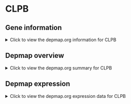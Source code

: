 <h1>CLPB</h1>

<h2>Gene information</h2>
<details>
  <summary>Click to view the depmap.org information for CLPB</summary>
  <iframe src="https://depmap.org/portal/gene/CLPB?tab=about" style="border:none;width:100%;height:800px"></iframe>
</details>

<h2>Depmap overview</h2>
<details>
  <summary>Click to view the depmap.org summary for CLPB</summary>
  <iframe src="https://depmap.org/portal/gene/CLPB?tab=overview" style="border:none;width:100%;height:800px"></iframe>
</details>

<h2>Depmap expression</h2>
<details>
  <summary>Click to view the depmap.org expression data for CLPB</summary>
  <iframe src="https://depmap.org/portal/gene/CLPB?tab=characterization" style="border:none;width:100%;height:800px"></iframe>
</details>


<!--
<h2>Reactome Pathway diagram</h2>
PNAME
-->


